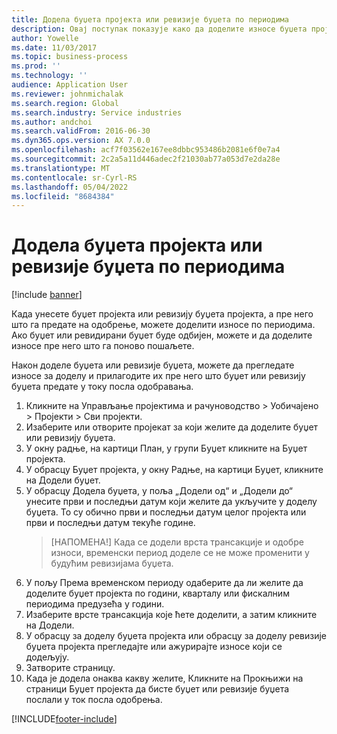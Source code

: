 ```yaml
---
title: Додела буџета пројекта или ревизије буџета по периодима
description: Овај поступак показује како да доделите износе буџета пројекта по периодима.
author: Yowelle
ms.date: 11/03/2017
ms.topic: business-process
ms.prod: ''
ms.technology: ''
audience: Application User
ms.reviewer: johnmichalak
ms.search.region: Global
ms.search.industry: Service industries
ms.author: andchoi
ms.search.validFrom: 2016-06-30
ms.dyn365.ops.version: AX 7.0.0
ms.openlocfilehash: acf7f03562e167ee8dbbc953486b2081e6f0e7a4
ms.sourcegitcommit: 2c2a5a11d446adec2f21030ab77a053d7e2da28e
ms.translationtype: MT
ms.contentlocale: sr-Cyrl-RS
ms.lasthandoff: 05/04/2022
ms.locfileid: "8684384"
---
```

# <a name="allocate-a-project-budget-or-budget-revision-across-periods"></a>Додела буџета пројекта или ревизије буџета по периодима

[!include [banner](../../includes/banner.md)]

Када унесете буџет пројекта или ревизију буџета пројекта, а пре него што га предате на одобрење, можете доделити износе по периодима. Ако буџет или ревидирани буџет буде одбијен, можете и да доделите износе пре него што га поново пошаљете. 

Након доделе буџета или ревизије буџета, можете да прегледате износе за доделу и прилагодите их пре него што буџет или ревизију буџета предате у току посла одобравања. 

1. Кликните на Управљање пројектима и рачуноводство > Уобичајено > Пројекти > Сви пројекти. 
2. Изаберите или отворите пројекат за који желите да доделите буџет или ревизију буџета. 
3. У окну радње, на картици План, у групи Буџет кликните на Буџет пројекта. 
4. У обрасцу Буџет пројекта, у окну Радње, на картици Буџет, кликните на Додели буџет. 
5. У обрасцу Додела буџета, у поља „Додели од“ и „Додели до“ унесите први и последњи датум који желите да укључите у доделу буџета. То су обично први и последњи датум целог пројекта или први и последњи датум текуће године.  
   > [НАПОМЕНА!] Када се додели врста трансакције и одобре износи, временски период доделе се не може променити у будућим ревизијама буџета. 
6. У пољу Према временском периоду одаберите да ли желите да доделите буџет пројекта по години, кварталу или фискалним периодима предузећа у години.
7. Изаберите врсте трансакција које ћете доделити, а затим кликните на Додели. 
8. У обрасцу за доделу буџета пројекта или обрасцу за доделу ревизије буџета пројекта прегледајте или ажурирајте износе који се додељују. 
9. Затворите страницу.
10. Када је додела онаква какву желите, Кликните на Прокњижи на страници Буџет пројекта да бисте буџет или ревизије буџета послали у ток посла одобрења.  




[!INCLUDE[footer-include](../../includes/footer-banner.md)]